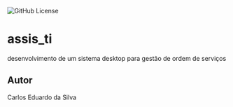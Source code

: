 ![GitHub License](https://img.shields.io/github/license/PumpKinSuicidal/assis_ti)

# assis_ti
desenvolvimento de um sistema desktop para gestão de ordem de serviços
## Autor 
Carlos Eduardo da Silva
